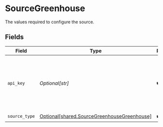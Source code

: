 # SourceGreenhouse

The values required to configure the source.


## Fields

| Field                                                                                                                                                     | Type                                                                                                                                                      | Required                                                                                                                                                  | Description                                                                                                                                               |
| --------------------------------------------------------------------------------------------------------------------------------------------------------- | --------------------------------------------------------------------------------------------------------------------------------------------------------- | --------------------------------------------------------------------------------------------------------------------------------------------------------- | --------------------------------------------------------------------------------------------------------------------------------------------------------- |
| `api_key`                                                                                                                                                 | *Optional[str]*                                                                                                                                           | :heavy_check_mark:                                                                                                                                        | Greenhouse API Key. See the <a href="https://docs.airbyte.com/integrations/sources/greenhouse">docs</a> for more information on how to generate this key. |
| `source_type`                                                                                                                                             | [Optional[shared.SourceGreenhouseGreenhouse]](undefined/models/shared/sourcegreenhousegreenhouse.md)                                                      | :heavy_check_mark:                                                                                                                                        | N/A                                                                                                                                                       |